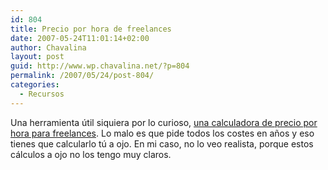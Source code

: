 ```yaml
---
id: 804
title: Precio por hora de freelances
date: 2007-05-24T11:01:14+02:00
author: Chavalina
layout: post
guid: http://www.wp.chavalina.net/?p=804
permalink: /2007/05/24/post-804/
categories:
  - Recursos
---
```

Una herramienta útil siquiera por lo curioso, <a href="http://freelanceswitch.com/rates/" target="_blank">una calculadora de precio por hora para freelances</a>. Lo malo es que pide todos los costes en años y eso tienes que calcularlo tú a ojo. En mi caso, no lo veo realista, porque estos cálculos a ojo no los tengo muy claros.